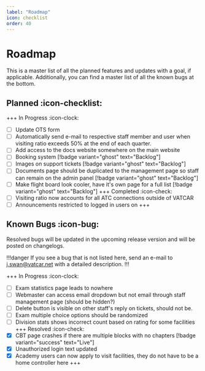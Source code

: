 ```yaml
---
label: "Roadmap"
icon: checklist
order: 40
---
```


# Roadmap

This is a master list of all the planned features and updates with a goal, if applicable. Additionally, you can find a master list of all the known bugs at the bottom.

## Planned :icon-checklist:

+++ In Progress :icon-clock:
- [ ] Update OTS form
- [ ] Automatically send e-mail to respective staff member and user when visiting ratio exceeds 50% at the end of each quarter.
- [ ] Add access to the docs website somewhere on the main website
- [ ] Booking system [!badge variant="ghost" text="Backlog"]
- [ ] Images on support tickets [!badge variant="ghost" text="Backlog"]
- [ ] Documents page should be duplicated to the management page so staff can remain on the admin panel [!badge variant="ghost" text="Backlog"]
- [ ] Make flight board look cooler, have it's own page for a full list [!badge variant="ghost" text="Backlog"]
+++ Completed :icon-check:
- [ ] Visiting ratio now accounts for all ATC connections outside of VATCAR
- [ ] Announcements restricted to logged in users on
+++

## Known Bugs :icon-bug:

Resolved bugs will be updated in the upcoming release version and will be posted on changelogs.

!!!danger
If you see a bug that is not listed here, send an e-mail to j.swan@vatcar.net with a detailed description.
!!!

+++ In Progress :icon-clock:
- [ ] Exam statistics page leads to nowhere
- [ ] Webmaster can access email dropdown but not email through staff management page (should be hidden?)
- [ ] Delete button is visible on other staff's reply on tickets, should not be.
- [ ] Exam multiple choice options should be randomized
- [ ] Division stats shows incorrect count based on rating for some facilities
+++ Resolved :icon-check:
- [x] CBT page crashes if there are multiple blocks with no chapters [!badge variant="success" text="Live"]
- [x] Unauthorized login text updated
- [x] Academy users can now apply to visit facilities, they do not have to be a home controller here
+++